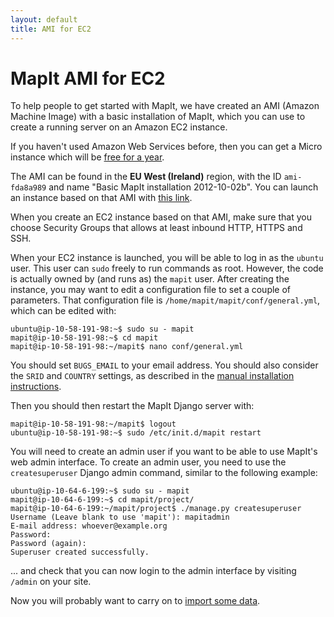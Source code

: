 ```yaml
---
layout: default
title: AMI for EC2
---
```


# MapIt AMI for EC2

To help people to get started with MapIt, we have
created an AMI (Amazon Machine Image) with a basic installation of
MapIt, which you can use to create a running server on an Amazon
EC2 instance.

If you haven't used Amazon Web Services before, then you can get a
Micro instance which will be [free for a
year](http://aws.amazon.com/free/).

The AMI can be found in the **EU West (Ireland)** region, with the ID
`ami-fda8a989` and name "Basic MapIt installation 2012-10-02b".
You can launch an instance based on that AMI with
[this link](https://console.aws.amazon.com/ec2/home?region=eu-west-1#launchAmi=ami-fda8a989).

When you create an EC2 instance based on that AMI, make sure that you
choose Security Groups that allows at least inbound HTTP, HTTPS and
SSH.

When your EC2 instance is launched, you will be able to log in as the
`ubuntu` user.  This user can `sudo` freely to run commands as root.
However, the code is actually owned by (and runs as) the `mapit` user.
After creating the instance, you may want to edit a configuration
file to set a couple of parameters.  That configuration file is
`/home/mapit/mapit/conf/general.yml`, which can be edited with:

    ubuntu@ip-10-58-191-98:~$ sudo su - mapit
    mapit@ip-10-58-191-98:~$ cd mapit
    mapit@ip-10-58-191-98:~/mapit$ nano conf/general.yml

You should set `BUGS_EMAIL` to your email address.  You should also
consider the `SRID` and `COUNTRY` settings, as described in the
[manual installation instructions](/install/).

Then you should then restart the MapIt Django server with:

    mapit@ip-10-58-191-98:~/mapit$ logout
    ubuntu@ip-10-58-191-98:~$ sudo /etc/init.d/mapit restart

You will need to create an admin user if you want to be able to use
MapIt's web admin interface.  To create an admin user, you need to use
the `createsuperuser` Django admin command, similar to the following
example:

    ubuntu@ip-10-64-6-199:~$ sudo su - mapit
    mapit@ip-10-64-6-199:~$ cd mapit/project/
    mapit@ip-10-64-6-199:~/mapit/project$ ./manage.py createsuperuser
    Username (Leave blank to use 'mapit'): mapitadmin
    E-mail address: whoever@example.org
    Password:
    Password (again):
    Superuser created successfully.

... and check that you can now login to the admin interface by
visiting `/admin` on your site.

Now you will probably want to carry on to [import some data](import).
